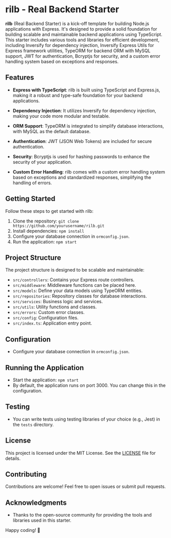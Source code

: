 # rilb - Real Backend Starter

**rilb** (Real Backend Starter) is a kick-off template for building Node.js applications with Express. It's designed to provide a solid foundation for building scalable and maintainable backend applications using TypeScript. This starter includes various tools and libraries for efficient development, including Inversify for dependency injection, Inversify Express Utils for Express framework utilities, TypeORM for backend ORM with MySQL support, JWT for authentication, Bcryptjs for security, and a custom error handling system based on exceptions and responses.

## Features

- **Express with TypeScript**: rilb is built using TypeScript and Express.js, making it a robust and type-safe foundation for your backend applications.

- **Dependency Injection**: It utilizes Inversify for dependency injection, making your code more modular and testable.

- **ORM Support**: TypeORM is integrated to simplify database interactions, with MySQL as the default database.

- **Authentication**: JWT (JSON Web Tokens) are included for secure authentication.

- **Security**: Bcryptjs is used for hashing passwords to enhance the security of your application.

- **Custom Error Handling**: rilb comes with a custom error handling system based on exceptions and standardized responses, simplifying the handling of errors.

## Getting Started

Follow these steps to get started with rilb:

1. Clone the repository: `git clone https://github.com/yourusername/rilb.git`
2. Install dependencies: `npm install`
3. Configure your database connection in `ormconfig.json`.
4. Run the application: `npm start`

## Project Structure

The project structure is designed to be scalable and maintainable:

- `src/controllers`: Contains your Express route controllers.
- `src/middleware`: Middleware functions can be placed here.
- `src/models`: Define your data models using TypeORM entities.
- `src/repositories`: Repository classes for database interactions.
- `src/services`: Business logic and services.
- `src/utils`: Utility functions and classes.
- `src/errors`: Custom error classes.
- `src/config`: Configuration files.
- `src/index.ts`: Application entry point.

## Configuration

- Configure your database connection in `ormconfig.json`.

## Running the Application

- Start the application: `npm start`
- By default, the application runs on port 3000. You can change this in the configuration.

## Testing

- You can write tests using testing libraries of your choice (e.g., Jest) in the `tests` directory.

## License

This project is licensed under the MIT License. See the [LICENSE](LICENSE) file for details.

## Contributing

Contributions are welcome! Feel free to open issues or submit pull requests.

## Acknowledgments

- Thanks to the open-source community for providing the tools and libraries used in this starter.

Happy coding! 🚀
